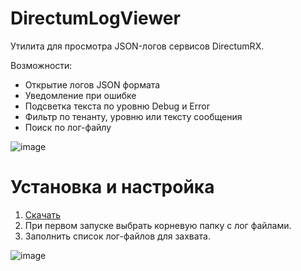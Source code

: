 # DirectumLogViewer
Утилита для просмотра JSON-логов сервисов DirectumRX.

Возможности:
- Открытие логов JSON формата
- Уведомление при ошибке
- Подсветка текста по уровню Debug и Error
- Фильтр по тенанту, уровню или тексту сообщения
- Поиск по лог-файлу

![image](https://user-images.githubusercontent.com/2620711/122017936-77678a80-cdd3-11eb-94eb-eb55ec9bc738.png)

# Установка и настройка
1.	[Скачать](https://github.com/DirectumCompany/DirectumLogViewer/releases/download/1.0.5/LogViewer.zip)
2.	При первом запуске выбрать корневую папку с лог файлами.
3.	Заполнить список лог-файлов для захвата.

![image](https://user-images.githubusercontent.com/2620711/122202283-f3ce9c00-cead-11eb-845a-846d5af7fcf8.png)





